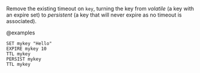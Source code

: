 Remove the existing timeout on `key`, turning the key from _volatile_ (a key
with an expire set) to _persistent_ (a key that will never expire as no timeout
is associated).

@examples

```cli
SET mykey "Hello"
EXPIRE mykey 10
TTL mykey
PERSIST mykey
TTL mykey
```
